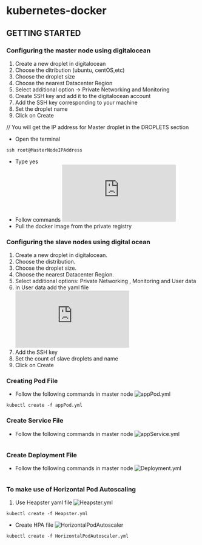 # kubernetes-docker

## GETTING STARTED

### Configuring the master node using digitalocean
1. Create a new droplet in digitalocean
2. Choose the ditribution (ubuntu, centOS,etc)
3. Choose the droplet size
4. Choose the nearest Datacenter Region
5. Select additional option -> Private Networking and Monitoring
6. Create SSH key and add it to the digitalocean account
7. Add the SSH key corresponding to your machine
8. Set the droplet name 
9. Click on Create

// You will get the IP address for Master droplet in the DROPLETS section


* Open the terminal
```
ssh root@MasterNodeIPAddress 
```
* Type yes 
* Follow commands  ![master.sh](https://github.com/alishaagupta/kubernetes-docker/blob/master/master.sh)
* Pull the docker image from the private registry 


### Configuring the slave nodes using digital ocean
1. Create a new droplet in digitalocean.
2. Choose the distribution.
3. Choose the droplet size.
4. Choose the nearest Datacenter Region.
5. Select additional options: Private Networking , Monitoring and User data 
6. In User data add the yaml file ![node.sh](https://github.com/alishaagupta/kubernetes-docker/blob/master/node.sh)
7. Add the SSH key
8. Set the count of slave droplets and name
9. Click on Create

### Creating Pod File
* Follow the following commands in master node ![appPod.yml](https://github.com/alishaagupta/kubernetes-docker/blob/master/appPod.yml)
```
kubectl create -f appPod.yml
```

### Create Service File
* Follow the following commands in master node ![appService.yml](https://github.com/alishaagupta/kubernetes-docker/blob/master/appService.yml)
```kubectl create -f appService.yml
```

 ### Create Deployment File 
 * Follow the following commands in master node ![Deployment.yml](https://github.com/alishaagupta/kubernetes-docker/blob/master/Deployment.yml)
 
 ``` kubectl create -f Deployment.yml
 ```
 
 ### To make use of Horizontal Pod Autoscaling
 1. Use Heapster yaml file ![Heapster.yml](https://github.com/alishaagupta/kubernetes-docker/blob/master/Heapster.yml)
 ```
 kubectl create -f Heapster.yml
 ```
* Create HPA file ![HorizontalPodAutoscaler](https://github.com/alishaagupta/kubernetes-docker/blob/master/HorizontalPodAutoscaler.yml)
```
kubectl create -f HorizontalPodAutoscaler.yml
```
 
 
 


